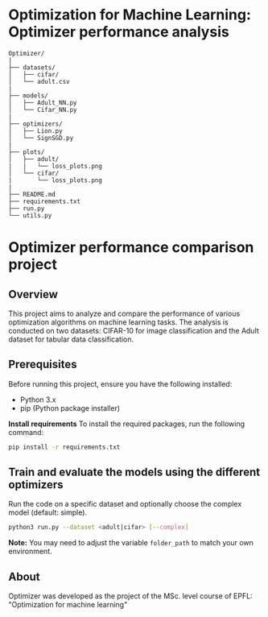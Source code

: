 # Optimization for Machine Learning: Optimizer performance analysis
```
Optimizer/
|
├── datasets/
│   ├── cifar/
│   └── adult.csv
|
├── models/
│   ├── Adult_NN.py
│   └── Cifar_NN.py
|
├── optimizers/
│   ├── Lion.py
│   └── SignSGD.py
|
├── plots/
│   ├── adult/
|   |   └── loss_plots.png
│   └── cifar/
|       └── loss_plots.png
|
├── README.md
├── requirements.txt
├── run.py
└── utils.py
```



# Optimizer performance comparison project

## Overview
This project aims to analyze and compare the performance of various optimization algorithms on machine learning tasks. The analysis is conducted on two datasets: CIFAR-10 for image classification and the Adult dataset for tabular data classification.

## Prerequisites
Before running this project, ensure you have the following installed:
- Python 3.x
- pip (Python package installer)


**Install requirements**
To install the required packages, run the following command:

```sh 
pip install -r requirements.txt
```



## Train and evaluate the models using the different optimizers
Run the code on a specific dataset and optionally choose the complex model (default: simple).

```sh
python3 run.py --dataset <adult|cifar> [--complex]
```


**Note:**
You may need to adjust the variable `folder_path` to match your own environment.

## About
Optimizer was developed as the project of the MSc. level course of EPFL: "Optimization for machine learning"

